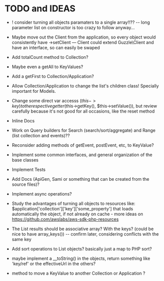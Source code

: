 # TODO and IDEAS

- ! consider turning all objects paramaters to a single array!!?? -- long parameter list on constructor is too crazy to follow anyway...

- Maybe move out the Client from the application, so every object would consistently have ->setClient — Client could extend Guzzle\Client and have an interface, so can easily be swaped

- Add totalCount method to Collection?

- Maybe even a getAll to KeyValues?

- Add a getFirst to Collection/Application?

- Allow Collection/Application to change the list's children class! Specially important for Models.

- Change some direct var accesss ($this->key) to the respective getter ($this->getKey(), $this->setValue()), but review carefully because it's not good for all occasions, like the reset method

- Inline Docs

- Work on Query builders for Search (search/sort/aggregate) and Range (list collection and events)??

- Reconsider adding methods of getEvent, postEvent, etc, to KeyValue?

- Implement some common interfaces, and general organization of the base classes

- Implement Tests

- Add Docs (ApiGen, Sami or something that can be created from the source files)?

- Implement async operations?

- Study the advantages of turning all objects to resources like: $application['collection']['key']['some_property'] that loads automatically the object, if not already on cache  - more ideas on https://github.com/awslabs/aws-sdk-php-resources

- The List results should be associative array? With the keys? (could be nice to have array_keys()) -- confirm later, considering conflicts with the same key

- Add sort operations to List objects? basically just a map to PHP sort?

- maybe implement a __toString() in the objects, return something like 'key/ref' or the effectiveUrl in the others?

- method to move a KeyValue to another Collection or Application ?

